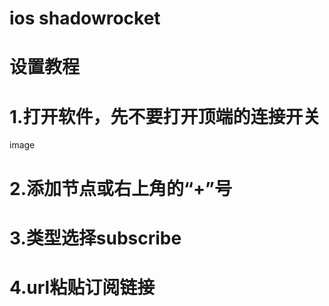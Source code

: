 # ios shadowrocket
# 设置教程
# 1.打开软件，先不要打开顶端的连接开关
image
# 2.添加节点或右上角的“+”号
# 3.类型选择subscribe
# 4.url粘贴订阅链接
